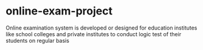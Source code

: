 # online-exam-project
Online examination system is developed or designed for  education institutes like school colleges and private institutes to conduct logic test of their students on regular basis

